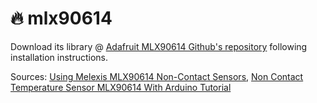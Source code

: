 # 🔥 mlx90614

Download its library @ [Adafruit MLX90614 Github's repository](https://github.com/adafruit/Adafruit-MLX90614-Library) following installation instructions.

Sources: [Using Melexis MLX90614 Non-Contact Sensors](https://learn.adafruit.com/using-melexis-mlx90614-non-contact-sensors/wiring-and-test), [Non Contact Temperature Sensor MLX90614 With Arduino Tutorial](http://miliohm.com/non-contact-temperature-sensor-mlx90614-arduino-tutorial/)
